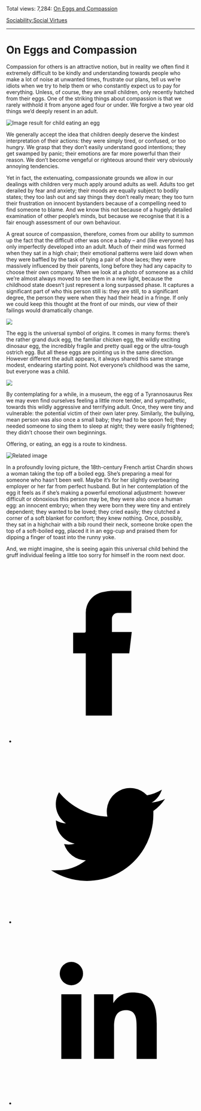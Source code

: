 Total views: 7,284: [On Eggs and Compassion](https://www.theschooloflife.com/thebookoflife/on-eggs-and-compassion/)

[Sociability:](https://www.theschooloflife.com/thebookoflife/category/sociability/)[Social Virtues](https://www.theschooloflife.com/thebookoflife/category/sociability/social-virtues/)

* * *

# On Eggs and Compassion
<style>
						.alignnone {
  display: block;
  margin-left: auto;
  margin-right: auto;
  align: center:
}

.addtoany_share_save_container {
display:none;
}

.wp-block-image {
		display: block;
  margin-left: auto;
  margin-right: auto;
  width: 50%;
}

.aligncenter {
display: block;
  margin-left: auto;
  margin-right: auto;
  align: center:
}

@media only screen and (max-width: 500px) {
  .wp-block-image {
		display: block;
  margin-left: auto;
  margin-right: auto;
  width: 100%;
} }

h1 {max-width: 600px !important;
}
.s18-single-post .content-area .site-main article .post-cat-header-display + .old-wrapper p {
    font-size: 1.200em
}
						</style>

Compassion for others is an attractive notion, but in reality we often find it extremely difficult to be kindly and understanding towards people who make a lot of noise at unwanted times, frustrate our plans, tell us we’re idiots when we try to help them or who constantly expect us to pay for everything. Unless, of course, they are small children, only recently hatched from their eggs. One of the striking things about compassion is that we rarely withhold it from anyone aged four or under. We forgive a two year old things we’d deeply resent in an adult.

![Image result for child eating an egg](https://img.aws.livestrongcdn.com/ls-article-image-640/ds-photo/getty/article/108/112/177802397.jpg)

We generally accept the idea that children deeply deserve the kindest interpretation of their actions: they were simply tired, or confused, or too hungry. We grasp that they don’t easily understand good intentions; they get swamped by panic; their emotions are far more powerful than their reason. We don’t become vengeful or righteous around their very obviously annoying tendencies.

Yet in fact, the extenuating, compassionate grounds we allow in our dealings with children very much apply around adults as well. Adults too get derailed by fear and anxiety; their moods are equally subject to bodily states; they too lash out and say things they don’t really mean; they too turn their frustration on innocent bystanders because of a compelling need to find someone to blame. And we know this not because of a hugely detailed examination of other people’s minds, but because we recognise that it is a fair enough assessment of our own behaviour.

A great source of compassion, therefore, comes from our ability to summon up the fact that the difficult other was once a baby – and (like everyone) has only imperfectly developed into an adult. Much of their mind was formed when they sat in a high chair; their emotional patterns were laid down when they were baffled by the task of tying a pair of shoe laces; they were massively influenced by their parents, long before they had any capacity to choose their own company. When we look at a photo of someone as a child we’re almost always moved to see them in a new light, because the childhood state doesn’t just represent a long surpassed phase. It captures a significant part of who this person still is: they are still, to a significant degree, the person they were when they had their head in a fringe. If only we could keep this thought at the front of our minds, our view of their failings would dramatically change.

![](https://www.theschooloflife.com/thebookoflife/wp-content/uploads/2018/05/Duck-Egg-1024x819.jpg)

The egg is the universal symbol of origins. It comes in many forms: there’s the rather grand duck egg, the familiar chicken egg, the wildly exciting dinosaur egg, the incredibly fragile and pretty quail egg or the ultra-tough ostrich egg. But all these eggs are pointing us in the same direction. However different the adult appears, it always shared this same strange modest, endearing starting point. Not everyone’s childhood was the same, but everyone was a child.

![](https://www.theschooloflife.com/thebookoflife/wp-content/uploads/2018/05/1280px-Segnosaurus_nest_2-1024x685.jpg)

By contemplating for a while, in a museum, the egg of a Tyrannosaurus Rex we may even find ourselves feeling a little more tender, and sympathetic, towards this wildly aggressive and terrifying adult. Once, they were tiny and vulnerable: the potential victim of their own later prey. Similarly, the bullying, mean person was also once a small baby; they had to be spoon fed; they needed someone to sing them to sleep at night; they were easily frightened; they didn’t choose their own beginnings.

Offering, or eating, an egg is a route to kindness.

![Related image](https://upload.wikimedia.org/wikipedia/commons/5/5d/Jean-Baptiste_Sim%C3%A9on_Chardin_014.jpg)

In a profoundly loving picture, the 18th-century French artist Chardin shows a woman taking the top off a boiled egg. She’s preparing a meal for someone who hasn’t been well. Maybe it’s for her slightly overbearing employer or her far from perfect husband. But in her contemplation of the egg it feels as if she’s making a powerful emotional adjustment: however difficult or obnoxious this person may be, they were also once a human egg: an innocent embryo; when they were born they were tiny and entirely dependent; they wanted to be loved; they cried easily; they clutched a corner of a soft blanket for comfort; they knew nothing. Once, possibly, they sat in a highchair with a bib round their neck, someone broke open the top of a soft-boiled egg, placed it in an egg-cup and praised them for dipping a finger of toast into the runny yoke.

And, we might imagine, she is seeing again this universal child behind the gruff individual feeling a little too sorry for himself in the room next door. &nbsp;

<style>
    .iframe-class { display: block !important; }
</style>

- [<svg xmlns="http://www.w3.org/2000/svg" viewbox="0 0 26 26"><title>Facebook</title>
                    <g>
                        <path d="M8.38,10H9.92c.2,0,.29,0,.29-.28,0-.82,0-1.64,0-2.46a3.05,3.05,0,0,1,2.57-3.15A7.22,7.22,0,0,1,14,3.95c.86,0,1.71,0,2.57,0h.25v3.2h-2A.85.85,0,0,0,14,8c0,.62,0,1.24,0,1.91h2.87L16.51,13H14v9H10.21V13H8.38Z"></path>
                    </g>
                </svg>](http://www.facebook.com/sharer/sharer.php?u=https://www.theschooloflife.com/thebookoflife/on-eggs-and-compassion/)
- [<svg xmlns="http://www.w3.org/2000/svg" viewbox="0 0 26 26"><title>Twitter</title>
                    <path d="M21.69,7.9a6.75,6.75,0,0,1-1.94.53,3.39,3.39,0,0,0,1.48-1.87,6.76,6.76,0,0,1-2.14.82,3.38,3.38,0,0,0-5.75,3.08,9.59,9.59,0,0,1-7-3.53,3.38,3.38,0,0,0,1,4.51A3.36,3.36,0,0,1,5.89,11v0A3.38,3.38,0,0,0,8.6,14.37a3.39,3.39,0,0,1-1.53.06,3.38,3.38,0,0,0,3.15,2.35A6.78,6.78,0,0,1,6,18.22a6.87,6.87,0,0,1-.81,0A9.6,9.6,0,0,0,20,10.08q0-.22,0-.44A6.86,6.86,0,0,0,21.69,7.9Z"></path>
                </svg>](http://twitter.com/share?url=https://www.theschooloflife.com/thebookoflife/on-eggs-and-compassion/&text=&via=theschooloflife)
- [<svg xmlns="http://www.w3.org/2000/svg" viewbox="0 0 26 26"><title>LinkedIn</title>
<path class="cls-2" d="M6.67,10H9.58v9.36H6.67ZM8.13,5.32A1.69,1.69,0,1,1,6.44,7,1.69,1.69,0,0,1,8.13,5.32"></path><path class="cls-2" d="M11.41,10H14.2v1.28h0A3.06,3.06,0,0,1,17,9.75c2.95,0,3.49,1.94,3.49,4.46v5.14H17.57V14.79c0-1.09,0-2.48-1.51-2.48s-1.75,1.18-1.75,2.4v4.63H11.41Z"></path></svg>](https://www.linkedin.com/shareArticle?mini=true&url=https://www.theschooloflife.com/thebookoflife/on-eggs-and-compassion/)
